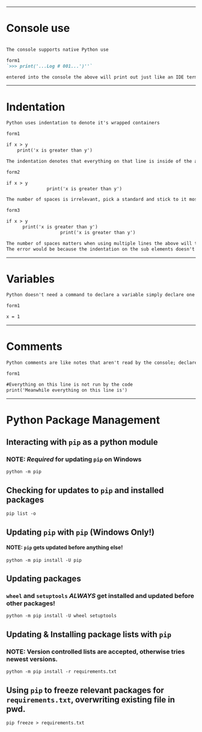 ___
# Console use
```Markdown

The console supports native Python use

form1
`>>> print('...Log # 001...')''`

entered into the console the above will print out just like an IDE terminal

```
___
# Indentation
```Markdown
Python uses indentation to denote it's wrapped containers

form1

if x > y
	print('x is greater than y') 

The indentation denotes that everything on that line is inside of the above line

form2

if x > y
	           print('x is greater than y') 

The number of spaces is irrelevant, pick a standard and stick to it most people use 4

form3

if x > y
      print('x is greater than y') 
	                print('x is greater than y') 

The number of spaces matters when using multiple lines the above will throw an error
The error would be because the indentation on the sub elements doesn't match
```
___
# Variables
```Markdown
Python doesn't need a command to declare a variable simply declare one

form1

x = 1
```
___
# Comments
```Markdown
Python comments are like notes that aren't read by the console; declared as followed

form1

#Everything on this line is not run by the code
print('Meanwhile everything on this line is')
```
___

















































# Python Package Management

## Interacting with `pip` as a **python module**

### NOTE: **_Required_** for updating `pip` on Windows

`python -m pip`

## Checking for updates to `pip` and installed packages
`pip list -o`

## Updating `pip` with `pip` (Windows Only!)

#### NOTE: `pip` gets updated before anything else!

`python -m pip install -U pip`

## Updating packages

### `wheel` and `setuptools` ***ALWAYS*** get installed and updated before other packages!

`python -m pip install -U wheel setuptools`

## Updating & Installing package lists with `pip`

### NOTE: Version controlled lists are accepted, otherwise tries newest versions. 

`python -m pip install -r requirements.txt`

## Using `pip` to freeze relevant packages for `requirements.txt`, overwriting existing file in pwd.

`pip freeze > requirements.txt`